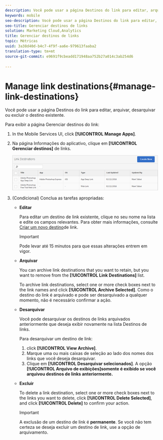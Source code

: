 ```yaml
---
description: Você pode usar a página Destinos do link para editar, arquivar, desarquivar ou excluir o destino existente.
keywords: mobile
seo-description: Você pode usar a página Destinos do link para editar, arquivar, desarquivar ou excluir o destino existente.
seo-title: Gerenciar destinos de links
solution: Marketing Cloud,Analytics
title: Gerenciar destinos de links
topic: Métricas
uuid: 3a38d40d-b4c7-4f9f-aa6e-979613faaba2
translation-type: tm+mt
source-git-commit: e9691f9cbeadd171948aa752b27a014c3ab254d6

---
```



# Manage link destinations{#manage-link-destinations}

Você pode usar a página Destinos do link para editar, arquivar, desarquivar ou excluir o destino existente.

Para exibir a página Gerenciar destinos do link:

1. In the Mobile Services UI, click **[!UICONTROL Manage Apps]**.
1. Na página Informações do aplicativo, clique em **[!UICONTROL Gerenciar destinos]** de links.

   ![Destino do link](assets/link_destinations_list.png)

1. (Condicional) Conclua as tarefas apropriadas:

   * **Editar**

      Para editar um destino de link existente, clique no seu nome na lista e edite os campos relevantes. Para obter mais informações, consulte [Criar um novo destino](/help/using/acquisition-main/c-manage-link-destinations/t-create-new-app-deep-link-destination.md)de link.

      >[!IMPORTANT]
      >
      >Pode levar até 15 minutos para que essas alterações entrem em vigor.

   * **Arquivar**

      You can archive link destinations that you want to retain, but you want to remove from the **[!UICONTROL Link Destinations]** list.

      To archive link destinations, select one or more check boxes next to the link names and click **[!UICONTROL Archive Selected]**. Como o destino do link é arquivado e pode ser desarquivado a qualquer momento, não é necessário confirmar a ação.

   * **Desarquivar**

      Você pode desarquivar os destinos de links arquivados anteriormente que deseja exibir novamente na lista Destinos de links.

      Para desarquivar um destino de link:

      1. click **[!UICONTROL View Archive]**.
      1. Marque uma ou mais caixas de seleção ao lado dos nomes dos links que você deseja desarquivar.
      1. Clique em **[!UICONTROL Desarquivar selecionados]**.
      A opção **[!UICONTROL Arquivo de exibições]somente é exibido se você arquivou destinos de links anteriormente.**

   * **Excluir**

      To delete a link destination, select one or more check boxes next to the links you want to delete, click **[!UICONTROL Delete Selected]**, and click **[!UICONTROL Delete]** to confirm your action.

      >[!IMPORTANT]
      >
      >A exclusão de um destino de link é **permanente**. Se você não tem certeza se deseja excluir um destino de link, use a opção de arquivamento.



